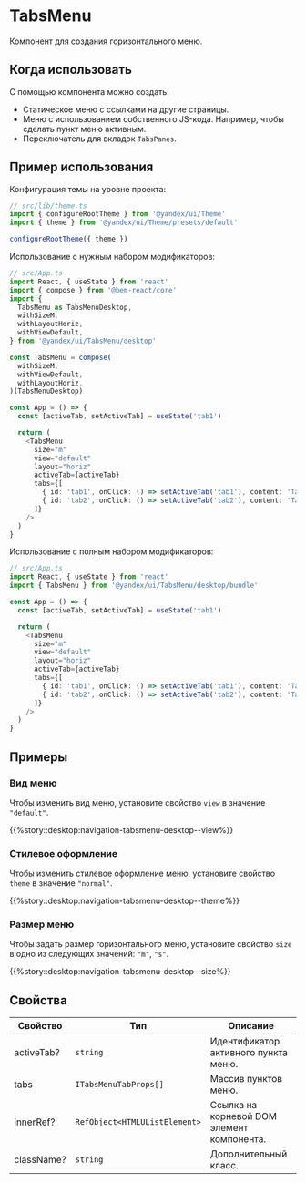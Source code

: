 # TabsMenu



<!-- description:start -->
Компонент для создания горизонтального меню.
<!-- description:end -->

## Когда использовать

С помощью компонента можно создать:

- Статическое меню с ссылками на другие страницы.
- Меню с использованием собственного JS-кода. Например, чтобы сделать пункт меню активным.
- Переключатель для вкладок `TabsPanes`.

## Пример использования

Конфигурация темы на уровне проекта:

```ts
// src/lib/theme.ts
import { configureRootTheme } from '@yandex/ui/Theme'
import { theme } from '@yandex/ui/Theme/presets/default'

configureRootTheme({ theme })
```

Использование с нужным набором модификаторов:

```ts
// src/App.ts
import React, { useState } from 'react'
import { compose } from '@bem-react/core'
import {
  TabsMenu as TabsMenuDesktop,
  withSizeM,
  withLayoutHoriz,
  withViewDefault,
} from '@yandex/ui/TabsMenu/desktop'

const TabsMenu = compose(
  withSizeM,
  withViewDefault,
  withLayoutHoriz,
)(TabsMenuDesktop)

const App = () => {
  const [activeTab, setActiveTab] = useState('tab1')

  return (
    <TabsMenu
      size="m"
      view="default"
      layout="horiz"
      activeTab={activeTab}
      tabs={[
        { id: 'tab1', onClick: () => setActiveTab('tab1'), content: 'Tab 1' },
        { id: 'tab2', onClick: () => setActiveTab('tab2'), content: 'Tab 2' },
      ]}
    />
  )
}
```

Использование с полным набором модификаторов:

```ts
// src/App.ts
import React, { useState } from 'react'
import { TabsMenu } from '@yandex/ui/TabsMenu/desktop/bundle'

const App = () => {
  const [activeTab, setActiveTab] = useState('tab1')

  return (
    <TabsMenu
      size="m"
      view="default"
      layout="horiz"
      activeTab={activeTab}
      tabs={[
        { id: 'tab1', onClick: () => setActiveTab('tab1'), content: 'Tab 1' },
        { id: 'tab2', onClick: () => setActiveTab('tab2'), content: 'Tab 2' },
      ]}
    />
  )
}
```

## Примеры

### Вид меню

Чтобы изменить вид меню, установите свойство `view` в значение `"default"`.

{{%story::desktop:navigation-tabsmenu-desktop--view%}}

### Стилевое оформление

Чтобы изменить стилевое оформление меню, установите свойство `theme` в значение `"normal"`.

{{%story::desktop:navigation-tabsmenu-desktop--theme%}}

### Размер меню

Чтобы задать размер горизонтального меню, установите свойство `size` в одно из следующих значений: `"m"`, `"s"`.

{{%story::desktop:navigation-tabsmenu-desktop--size%}}

## Свойства

<!-- props:start -->
| Свойство   | Тип                           | Описание                                   |
| ---------- | ----------------------------- | ------------------------------------------ |
| activeTab? | `string`                      | Идентификатор активного пункта меню.       |
| tabs       | `ITabsMenuTabProps[]`         | Массив пунктов меню.                       |
| innerRef?  | `RefObject<HTMLUListElement>` | Ссылка на корневой DOM элемент компонента. |
| className? | `string`                      | Дополнительный класс.                      |
<!-- props:end -->
